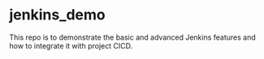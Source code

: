 # jenkins_demo

This repo is to demonstrate the basic and advanced Jenkins features and how to integrate it with project CICD.
